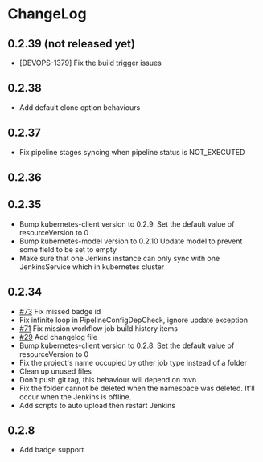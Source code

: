 # ChangeLog

## 0.2.39 (not released yet)

* [DEVOPS-1379] Fix the build trigger issues

## 0.2.38

* Add default clone option behaviours

## 0.2.37

* Fix pipeline stages syncing when pipeline status is NOT_EXECUTED

## 0.2.36


## 0.2.35 

* Bump kubernetes-client version to 0.2.9.
    Set the default value of resourceVersion to 0
* Bump kubernetes-model version to 0.2.10
    Update model to prevent some field to be set to empty
* Make sure that one Jenkins instance can only sync with one 
    JenkinsService which in kubernetes cluster

## 0.2.34

* [#73](https://github.com/alauda/alauda-devops-sync-plugin/pull/73)
    Fix missed badge id
* Fix infinite loop in PipelineConfigDepCheck, ignore update exception
* [#71](https://github.com/alauda/alauda-devops-sync-plugin/issues/71)
    Fix mission workflow job build history items
* [#29](https://github.com/alauda/alauda-devops-sync-plugin/issues/29)
    Add changelog file
* Bump kubernetes-client version to 0.2.8.
    Set the default value of resourceVersion to 0
* Fix the project's name occupied by other job type instead of a folder
* Clean up unused files
* Don't push git tag, this behaviour will depend on mvn
* Fix the folder cannot be deleted when the namespace was deleted.
    It'll occur when the Jenkins is offline. 
* Add scripts to auto upload then restart Jenkins

## 0.2.8

* Add badge support